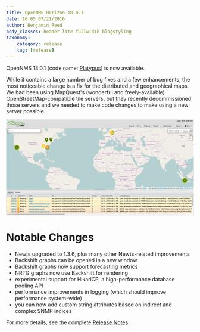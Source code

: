 ```yaml
---
title: OpenNMS Horizon 18.0.1
date: 16:05 07/21/2016
author: Benjamin Reed
body_classes: header-lite fullwidth blogstyling
taxonomy:
    category: release
    tag: [release]
---
```


OpenNMS 18.0.1 (code name: [Platypus](https://en.wikipedia.org/wiki/Platypus)) is now available.

While it contains a large number of bug fixes and a few enhancements, the most noticeable change is a fix for the distributed and geographical maps.  We had been using MapQuest's (wonderful and freely-available) OpenStreetMap-compatible tile servers, but they recently decommissioned those servers and we needed to make code changes to make using a new server possible.

![Geographical Maps](nodemaps.png)

Notable Changes
===============

* Newts upgraded to 1.3.6, plus many other Newts-related improvements
* Backshift graphs can be opened in a new window
* Backshift graphs now support forecasting metrics
* NRTG graphs now use Backshift for rendering
* experimental support for HikariCP, a high-performance database pooling API
* performance improvements in logging (which should improve performance system-wide)
* you can now add custom string attributes based on indirect and complex SNMP indices

For more details, see the complete [Release Notes](https://docs.opennms.org/opennms/releases/18.0.1/releasenotes/releasenotes.html).
